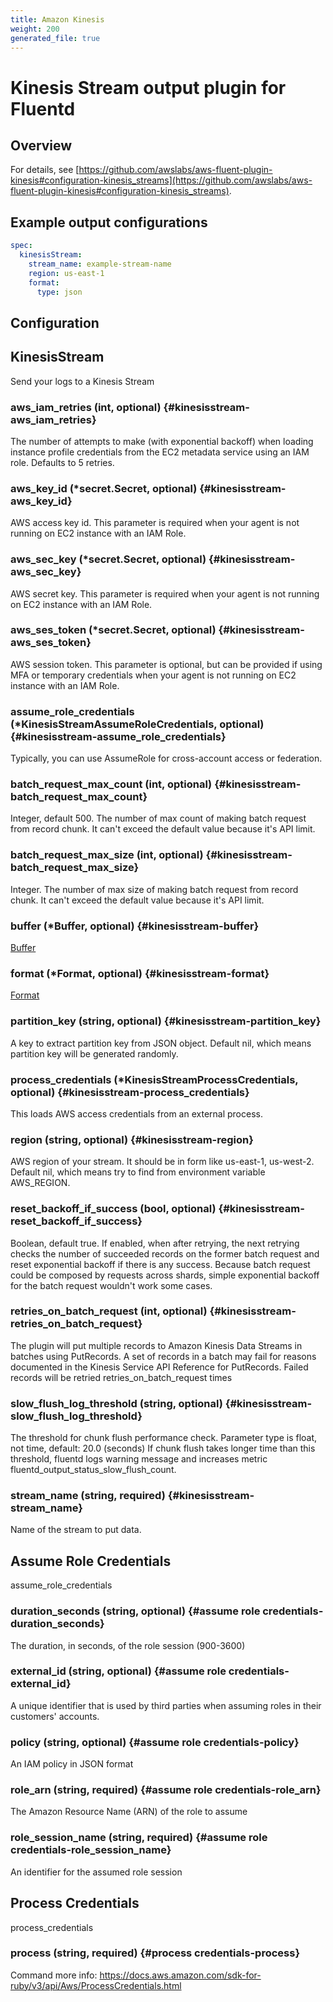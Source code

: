 ```yaml
---
title: Amazon Kinesis
weight: 200
generated_file: true
---
```


# Kinesis Stream output plugin for Fluentd
## Overview


For details, see [https://github.com/awslabs/aws-fluent-plugin-kinesis#configuration-kinesis_streams](https://github.com/awslabs/aws-fluent-plugin-kinesis#configuration-kinesis_streams).

## Example output configurations

```yaml
spec:
  kinesisStream:
    stream_name: example-stream-name
    region: us-east-1
    format:
      type: json
```


## Configuration
## KinesisStream

Send your logs to a Kinesis Stream

### aws_iam_retries (int, optional) {#kinesisstream-aws_iam_retries}

The number of attempts to make (with exponential backoff) when loading instance profile credentials from the EC2 metadata service using an IAM role. Defaults to 5 retries. 


### aws_key_id (*secret.Secret, optional) {#kinesisstream-aws_key_id}

AWS access key id. This parameter is required when your agent is not running on EC2 instance with an IAM Role. 


### aws_sec_key (*secret.Secret, optional) {#kinesisstream-aws_sec_key}

AWS secret key. This parameter is required when your agent is not running on EC2 instance with an IAM Role. 


### aws_ses_token (*secret.Secret, optional) {#kinesisstream-aws_ses_token}

AWS session token. This parameter is optional, but can be provided if using MFA or temporary credentials when your agent is not running on EC2 instance with an IAM Role. 


### assume_role_credentials (*KinesisStreamAssumeRoleCredentials, optional) {#kinesisstream-assume_role_credentials}

Typically, you can use AssumeRole for cross-account access or federation. 


### batch_request_max_count (int, optional) {#kinesisstream-batch_request_max_count}

Integer, default 500. The number of max count of making batch request from record chunk. It can't exceed the default value because it's API limit. 


### batch_request_max_size (int, optional) {#kinesisstream-batch_request_max_size}

Integer. The number of max size of making batch request from record chunk. It can't exceed the default value because it's API limit. 


### buffer (*Buffer, optional) {#kinesisstream-buffer}

[Buffer](../buffer/) 


### format (*Format, optional) {#kinesisstream-format}

[Format](../format/) 


### partition_key (string, optional) {#kinesisstream-partition_key}

A key to extract partition key from JSON object. Default nil, which means partition key will be generated randomly. 


### process_credentials (*KinesisStreamProcessCredentials, optional) {#kinesisstream-process_credentials}

This loads AWS access credentials from an external process. 


### region (string, optional) {#kinesisstream-region}

AWS region of your stream. It should be in form like us-east-1, us-west-2. Default nil, which means try to find from environment variable AWS_REGION. 


### reset_backoff_if_success (bool, optional) {#kinesisstream-reset_backoff_if_success}

Boolean, default true. If enabled, when after retrying, the next retrying checks the number of succeeded records on the former batch request and reset exponential backoff if there is any success. Because batch request could be composed by requests across shards, simple exponential backoff for the batch request wouldn't work some cases. 


### retries_on_batch_request (int, optional) {#kinesisstream-retries_on_batch_request}

The plugin will put multiple records to Amazon Kinesis Data Streams in batches using PutRecords. A set of records in a batch may fail for reasons documented in the Kinesis Service API Reference for PutRecords. Failed records will be retried retries_on_batch_request times 


### slow_flush_log_threshold (string, optional) {#kinesisstream-slow_flush_log_threshold}

The threshold for chunk flush performance check. Parameter type is float, not time, default: 20.0 (seconds) If chunk flush takes longer time than this threshold, fluentd logs warning message and increases metric fluentd_output_status_slow_flush_count. 


### stream_name (string, required) {#kinesisstream-stream_name}

Name of the stream to put data. 



## Assume Role Credentials

assume_role_credentials

### duration_seconds (string, optional) {#assume role credentials-duration_seconds}

The duration, in seconds, of the role session (900-3600) 


### external_id (string, optional) {#assume role credentials-external_id}

A unique identifier that is used by third parties when assuming roles in their customers' accounts. 


### policy (string, optional) {#assume role credentials-policy}

An IAM policy in JSON format 


### role_arn (string, required) {#assume role credentials-role_arn}

The Amazon Resource Name (ARN) of the role to assume 


### role_session_name (string, required) {#assume role credentials-role_session_name}

An identifier for the assumed role session 



## Process Credentials

process_credentials

### process (string, required) {#process credentials-process}

Command more info: https://docs.aws.amazon.com/sdk-for-ruby/v3/api/Aws/ProcessCredentials.html 



